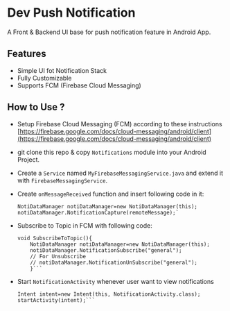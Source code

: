 # Dev Push Notification

A Front & Backend UI base for push notification feature in Android App.

## Features

- Simple UI fot Notification Stack
- Fully Customizable
- Supports FCM (Firebase Cloud Messaging)

## How to Use ?

- Setup Firebase Cloud Messaging (FCM) according to these instructions
  [https://firebase.google.com/docs/cloud-messaging/android/client](https://firebase.google.com/docs/cloud-messaging/android/client)

- git clone this repo & copy `Notifications` module into your Android Project.

- Create a `Service` named `MyFirebaseMessagingService.java` and extend it with `FirebaseMessagingService`.

- Create `onMessageReceived` function and insert following code in it:
  
  ```
  NotiDataManager notiDataManager=new NotiDataManager(this);
  notiDataManager.NotificationCapture(remoteMessage);`

- Subscribe to Topic in FCM with following code:
  ```
  void SubscribeToTopic(){
      NotiDataManager notiDataManager=new NotiDataManager(this);
      notiDataManager.NotificationSubscribe("general");
      // For Unsubscribe
      // notiDataManager.NotificationUnSubscribe("general");
      }```

- Start `NotificationActivity` whenever user want to view notifications
  ```
  Intent intent=new Intent(this, NotificationActivity.class);
  startActivity(intent);```
